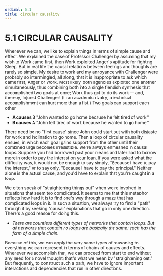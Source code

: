 ```yaml
---
ordinal: 5.1
title: circular causality
---
```


# 5.1 CIRCULAR CAUSALITY

Whenever we can, we like to explain things in terms of simple cause and effect. We explained the case of Professor Challenger by assuming that my wish to Work came first, then Work exploited Anger's aptitude for fighting Sleep. But in real life the causal relations between feelings and thoughts are rarely so simple. My desire to work and my annoyance with Challenger were probably so intermingled, all along, that it is inappropriate to ask which came first, Anger or Work. Most likely, both agencies exploited one another simultaneously, thus combining both into a single fiendish synthesis that accomplished two goals at once; Work thus got to do its work &mdash; and, thereby, injured Challenger! (In an academic rivalry, a technical accomplishment can hurt more than a fist.) Two goals can support each other.

- **A causes B** "John wanted to go home because he felt tired of work."
- **B causes A** "John felt tired of work because he wanted to go home."

There need be no "first cause" since John could start out with both distaste for work and inclination to go home. Then a loop of circular causality ensues, in which each goal gains support from the other until their combined urge becomes irresistible. We're always enmeshed in causal loops. Suppose you had borrowed past your means and later had to borrow more in order to pay the interest on your loan. If you were asked what the difficulty was, it would not be enough to say simply, "Because I have to pay the interest," or to say only, "Because I have to pay the principal." Neither alone is the actual cause, and you'd have to explain that you're caught in a loop.

We often speak of "straightening things out" when we're involved in situations that seem too complicated. It seems to me that this metaphor reflects how hard it is to find one's way through a maze that has complicated loops in it. In such a situation, we always try to find a "path" through it by seeking "causal" explanations that go in only one direction. There's a good reason for doing this.

- _There are countless different types of networks that contain loops. But all networks that contain no loops are basically the same: each has the form of a simple chain._

Because of this, we can apply the very same types of reasoning to everything we can represent in terms of chains of causes and effects. Whenever we accomplish that, we can proceed from start to end without any need for a novel thought; that's what we mean by "straightening out." But frequently, to construct such a path, we have to ignore important interactions and dependencies that run in other directions.
